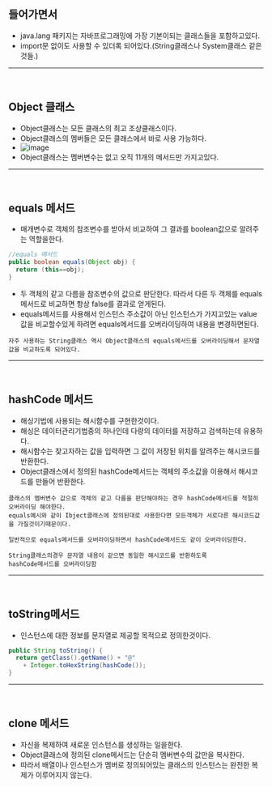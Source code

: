 ## 들어가면서
  - java.lang 패키지는 자바프로그래밍에 가장 기본이되는 클래스들을 포함하고있다.
  - import문 없이도 사용할 수 있더록 되어있다.(String클래스나 System클래스 같은것들.)
---
<br>


## Object 클래스
  - Object클래스는 모든 클래스의 최고 조상클래스이다.
  - Object클래스의 멤버들은 모든 클래스에서 바로 사용 가능하다.
  - ![image](https://user-images.githubusercontent.com/95848796/198839166-20b52020-931c-4dd8-8781-c3dfa8d715b6.png)
  - Object클래스는 멤버변수는 없고 오직 11개의 메서드만 가지고있다.
---
<br>



## equals 메서드
  - 매개변수로 객체의 참조변수를 받아서 비교하여 그 결과를 boolean값으로 알려주는 역할을한다.
  ```java
  //equals 메서드
  public boolean equals(Object obj) {
    return (this==obj);
  }
  ```
  - 두 객체의 같고 다름을 참조변수의 값으로 판단한다. 따라서 다른 두 객체를 equals메서드로 비교하면 항상 false를 결과로 얻게된다.
  - equals메서드를 사용해서 인스턴스 주소값이 아닌 인스턴스가 가지고있는 value값을 비교할수있게 하려면 equals메서드를 오버라이딩하여 내용을 변경하면된다.
  ```
  자주 사용하는 String클래스 역시 Object클래스의 equals메서드를 오버라이딩해서 문자열값을 비교하도록 되어있다.
  ```
---
<br>

  
  
## hashCode 메서드
  - 해싱기법에 사용되는 해시함수를 구현한것이다.
  - 해싱은 데이터관리기법중의 하나인데 다량의 데이터를 저장하고 검색하는데 유용하다.
  - 해시함수는 찾고자하는 값을 입력하면 그 값이 저장된 위치를 알려주는 해시코드를 반환한다.
  - Object클래스에서 정의된 hashCode메서드는 객체의 주소값을 이용해서 해시코드를 만들어 반환한다.
  ```
  클래스의 멤버변수 값으로 객체의 같고 다름을 판단해야하는 경우 hashCode메서드를 적절히 오버라이딩 해야한다.
  equals예시와 같이 Ibject클래스에 정의된대로 사용한다면 모든객체가 서로다른 해시코드값을 가질것이기때문이다.
  
  일반적으로 equals메서드를 오버라이딩하면서 hashCode메서드도 같이 오버라이딩한다.
  ```
  ```
  String클래스의경우 문자열 내용이 같으면 동일한 해시코드를 반환하도록
  hashCode메서드를 오버라이딩함
  ```
---
<br>

  
  
## toString메서드
  - 인스턴스에 대한 정보를 문자열로 제공할 목적으로 정의한것이다.
  ```java
  public String toString() {
    return getClass().getName() + "@"
      + Integer.toHexString(hashCode());
  }
  ```
---
<br>

  
## clone 메서드
  - 자신을 복제하여 새로운 인스턴스를 생성하는 일을한다.
  - Object클래스에 정의된 clone메서드는 단순히 멤버변수의 값만을 복사한다. 
  - 따라서 배열이나 인스턴스가 멤버로 정의되어있는 클래스의 인스턴스는 완전한 복제가 이루어지지 않는다.

